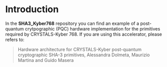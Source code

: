 # Introduction

In the **SHA3_Kyber768** repository you can find an example of a post-quantum crytpographic (PQC) hardware implementation for the primitives required by CRYSTALS-Kyber 768. 
If you are using this accelerator, please refers to:

> Hardware architecture for CRYSTALS-Kyber post-quantum cryptographic SHA-3 primitives, Alessandra Dolmeta, Maurizio Martina and Guido Masera

